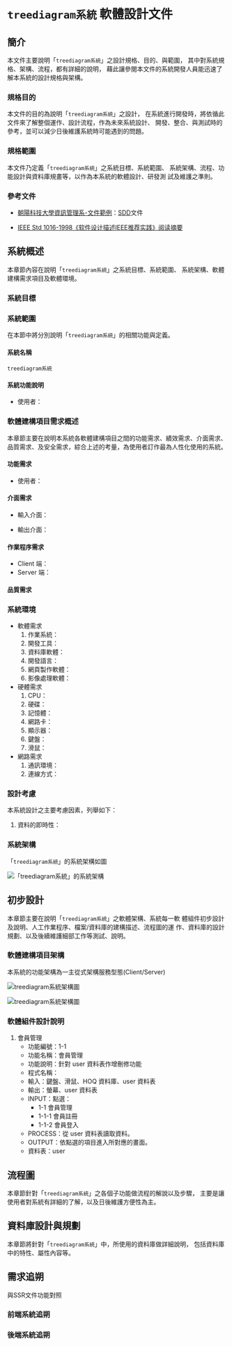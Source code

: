 # `treediagram系統`  軟體設計文件

## 簡介

本文件主要說明「`treediagram系統`」之設計規格、目的、與範圍，
其中對系統規格、架構、流程，都有詳細的說明，
藉此讓參閱本文件的系統開發人員能迅速了解本系統的設計規格與架構。

### 規格目的

本文件的目的為說明「`treediagram系統`」之設計，
在系統進行開發時，將依循此文件來了解整個運作、設計流程，作為未來系統設計、
開發、整合、與測試時的參考，並可以減少日後維護系統時可能遇到的問題。

### 規格範圍

本文件乃定義「`treediagram系統`」之系統目標、系統範圍、
系統架構、流程、功能設計與資料庫規畫等，以作為本系統的軟體設計、研發測
試及維護之準則。

### 參考文件

- [朝陽科技大學資訊管理系-文件範例](http://www.im.cyut.edu.tw/html/project/download.htm)：[SDD](http://www.im.cyut.edu.tw/html/project/sdd.pdf)文件

- [IEEE Std 1016-1998《软件设计描述IEEE推荐实践》阅读摘要](https://blog.csdn.net/skydreamer01/article/details/2943333)

## 系統概述

本章節內容在說明「`treediagram系統`」之系統目標、系統範圍、
系統架構、軟體建構需求項目及軟體環境。

### 系統目標

### 系統範圍

在本節中將分別說明「`treediagram系統`」的相關功能與定義。

#### 系統名稱

`treediagram系統`

#### 系統功能說明

- 使用者：

### 軟體建構項目需求概述

本章節主要在說明本系統各軟體建構項目之間的功能需求、績效需求、介面需求、品質需求、及安全需求，綜合上述的考量，為使用者訂作最為人性化使用的系統。

#### 功能需求

- 使用者：

#### 介面需求

- 輸入介面：

- 輸出介面：

#### 作業程序需求

- Client 端：
- Server 端：

#### 品質需求

### 系統環境

- 軟體需求
    1. 作業系統：
    1. 開發工具：
    1. 資料庫軟體：
    1. 開發語言：
    1. 網頁製作軟體：
    1. 影像處理軟體：
- 硬體需求
    1. CPU：
    1. 硬碟：
    1. 記憶體：
    1. 網路卡：
    1. 顯示器：
    1. 鍵盤：
    1. 滑鼠：
- 網路需求
    1. 通訊環境：
    1. 連線方式：

### 設計考慮

本系統設計之主要考慮因素，列舉如下：

1. 資料的即時性：

### 系統架構

「`treediagram系統`」的系統架構如圖

![「treediagram系統」的系統架構]()

## 初步設計

本章節主要在說明「`treediagram系統`」之軟體架構、系統每一軟
體組件初步設計及說明、人工作業程序、檔案/資料庫的建構描述、流程圖的運
作、資料庫的設計規劃、以及後續維護細部工作等測試、說明。

### 軟體建構項目架構

本系統的功能架構為一主從式架構服務型態(Client/Server)

![treediagram系統架構圖]()

![treediagram系統架構圖]()

### 軟體組件設計說明

1. 會員管理
    - 功能編號：1-1
    - 功能名稱：會員管理
    - 功能說明：針對 user 資料表作增刪修功能
    - 程式名稱：
    - 輸入：鍵盤、滑鼠、HOQ 資料庫、user 資料表
    - 輸出：螢幕、user 資料表
    - INPUT：點選：
        - 1-1 會員管理
        - 1-1-1 會員註冊
        - 1-1-2 會員登入
    - PROCESS：從 user 資料表讀取資料。
    - OUTPUT：依點選的項目進入所對應的畫面。
    - 資料表：user

## 流程圖

本章節針對「`treediagram系統`」之各個子功能做流程的解說以及步驟，
主要是讓使用者對系統有詳細的了解，以及日後維護方便性為主。

## 資料庫設計與規劃

本章節將針對「`treediagram系統`」中，所使用的資料庫做詳細說明，
包括資料庫中的特性、屬性內容等。

## 需求追朔

與SSR文件功能對照

### 前端系統追朔

### 後端系統追朔